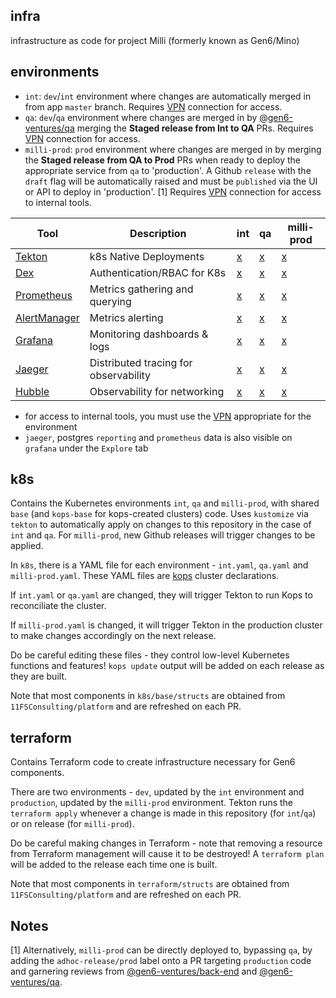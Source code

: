 ## infra
infrastructure as code for project Milli (formerly known as Gen6/Mino) 

## environments
- `int`: `dev`/`int` environment where changes are automatically merged in from app `master` branch. Requires [VPN](https://www.notion.so/millibank/Connecting-to-test-environments-8dfff3e44f67414aa3f11412de09a562) connection for access.
- `qa`: `dev`/`qa` environment where changes are merged in by [@gen6-ventures/qa](https://github.com/orgs/gen6-ventures/teams/qa) merging the **Staged release from Int to QA** PRs. Requires [VPN](https://www.notion.so/millibank/Connecting-to-test-environments-8dfff3e44f67414aa3f11412de09a562) connection for access.
- `milli-prod`: `prod` environment where changes are merged in by merging the **Staged release from QA to Prod** PRs when ready to deploy the appropriate service from `qa` to 'production'. A Github `release` with the `draft` flag will be automatically raised and must be `published` via the UI or API to deploy in 'production'. [1] Requires [VPN](https://www.notion.so/millibank/Connecting-to-environments-and-internal-tools-8dfff3e44f67414aa3f11412de09a562) connection for access to internal tools.

| Tool                                        | Description                             | int | qa | milli-prod |
|---------------------------------------------|-----------------------------------------|-----|----|------|
| [Tekton](https://cloud.google.com/tekton)   | k8s Native Deployments                  | [x](https://tekton.int.us-east-1.dev.gen6bk.com/) | [x](https://tekton.qa.us-east-1.dev.gen6bk.com/) | [x](https://tekton.us-east-1.prod.milli-bank.com/) |
| [Dex](https://github.com/dexidp/dex) | Authentication/RBAC for K8s                    | [x](https://login.int.us-east-1.dev.gen6bk.com/) | [x](https://login.qa.us-east-1.dev.gen6bk.com/) | [x](https://login.us-east-1.prod.milli-bank.com/) |
| [Prometheus](https://prometheus.io/)        | Metrics gathering and querying          | [x](https://prometheus.int.us-east-1.dev.gen6bk.com/) | [x](https://prometheus.qa.us-east-1.dev.gen6bk.com/) | [x](https://prometheus.us-east-1.prod.milli-bank.com/) |
| [AlertManager](https://prometheus.io/)        | Metrics alerting  | [x](https://alertmanager.int.us-east-1.dev.gen6bk.com/) | [x](https://alertmanager.qa.us-east-1.dev.gen6bk.com/) | [x](https://alertmanager.us-east-1.prod.milli-bank.com) |
| [Grafana](https://grafana.com/)             | Monitoring dashboards & logs  | [x](https://grafana.int.us-east-1.dev.gen6bk.com/) | [x](https://grafana.qa.us-east-1.dev.gen6bk.com/) | [x](https://grafana.us-east-1.prod.milli-bank.com/) |
| [Jaeger](https://www.jaegertracing.io/) | Distributed tracing for observability | [x](https://jaeger.int.us-east-1.dev.gen6bk.com/search) | [x](https://jaeger.qa.us-east-1.dev.gen6bk.com/search) | [x](https://jaeger.us-east-1.prod.milli-bank.com) |
| [Hubble](https://github.com/cilium/hubble) | Observability for networking | [x](https://hubble.int.us-east-1.dev.gen6bk.com) | [x](https://hubble.qa.us-east-1.dev.gen6bk.com) | [x](https://hubble.us-east-1.prod.milli-bank.com) |

- for access to internal tools, you must use the [VPN](https://www.notion.so/millibank/Connecting-to-environments-and-internal-tools-8dfff3e44f67414aa3f11412de09a562) appropriate for the environment
- `jaeger`, postgres `reporting` and `prometheus` data is also visible on `grafana` under the `Explore` tab

## k8s
Contains the Kubernetes environments `int`, `qa` and `milli-prod`, with shared `base` (and `kops-base` for kops-created clusters) code. Uses `kustomize` via `tekton` to automatically apply on changes to this repository in the case of `int` and `qa`. For `milli-prod`, new Github releases will trigger changes to be applied.

In `k8s`, there is a YAML file for each environment - `int.yaml`, `qa.yaml` and `milli-prod.yaml`. These YAML files are [kops](https://github.com/kubernetes/kops) cluster declarations.

If `int.yaml` or `qa.yaml` are changed, they will trigger Tekton to run Kops to reconciliate the cluster. 

If `milli-prod.yaml` is changed, it will trigger Tekton in the production cluster to make changes accordingly on the next release.

Do be careful editing these files - they control low-level Kubernetes functions and features! `kops update` output will be added on each release as they are built.

Note that most components in `k8s/base/structs` are obtained from `11FSConsulting/platform` and are refreshed on each PR.

## terraform
Contains Terraform code to create infrastructure necessary for Gen6 components.

There are two environments - `dev`, updated by the `int` environment and `production`, updated by the `milli-prod` environment. Tekton runs the `terraform apply` whenever a change is made in this repository (for `int`/`qa`) or on release (for `milli-prod`).

Do be careful making changes in Terraform - note that removing a resource from Terraform management will cause it to be destroyed! A `terraform plan` will be added to the release each time one is built.

Note that most components in `terraform/structs` are obtained from `11FSConsulting/platform` and are refreshed on each PR.

## Notes
[1] Alternatively, `milli-prod` can be directly deployed to, bypassing `qa`, by adding the `adhoc-release/prod` label onto a PR targeting `production` code and garnering reviews from [@gen6-ventures/back-end](https://github.com/orgs/gen6-ventures/teams/back-end) and [@gen6-ventures/qa](https://github.com/orgs/gen6-ventures/teams/qa).
